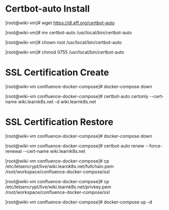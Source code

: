 # Certbot-auto Install

[root@wiki-vm]# wget https://dl.eff.org/certbot-auto

[root@wiki-vm]# mv certbot-auto /usr/local/bin/certbot-auto

[root@wiki-vm]# chown root /usr/local/bin/certbot-auto

[root@wiki-vm]# chmod 0755 /usr/local/bin/certbot-auto

# SSL Certification Create

[root@wiki-vm confluence-docker-compose]# docker-compose down

[root@wiki-vm confluence-docker-compose]# certbot-auto certonly --cert-name wiki.learnk8s.net -d wiki.learnk8s.net

# SSL Certification Restore

[root@wiki-vm confluence-docker-compose]# docker-compose down

[root@wiki-vm confluence-docker-compose]# certbot-auto renew --force-renewal --cert-name wiki.learnk8s.net

[root@wiki-vm confluence-docker-compose]# cp /etc/letsencrypt/live/wiki.learnk8s.net/fullchain.pem /root/workspace/confluence-docker-compose/ssl

[root@wiki-vm confluence-docker-compose]# cp /etc/letsencrypt/live/wiki.learnk8s.net/privkey.pem /root/workspace/confluence-docker-compose/ssl

[root@wiki-vm confluence-docker-compose]# docker-compose up -d

